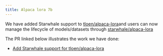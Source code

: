 ```yaml
---
title: Alpaca lora 7b
---
```

We have added Starwhale support to [tloen/alpaca-lora](https://github.com/tloen/alpaca-lora)and users can now manage the lifecycle of models/datasets through [starwhale/alpaca-lora](https://github.com/star-whale/alpaca-lora)

The PR linked below illustrates the work we have done:
- [Add Starwhale support for tloen/alpaca-lora](https://github.com/star-whale/alpaca-lora/pull/1/files)
